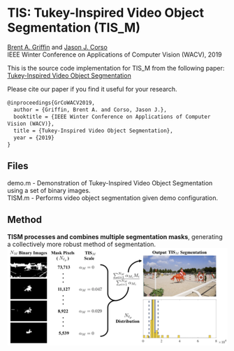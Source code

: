# TIS: Tukey-Inspired Video Object Segmentation (TIS_M)
[Brent A. Griffin](https://www.griffb.com) and [Jason J. Corso](http://web.eecs.umich.edu/~jjcorso/)<br />
IEEE Winter Conference on Applications of Computer Vision (WACV), 2019 <br />

This is the source code implementation for TIS_M from the following paper:
[Tukey-Inspired Video Object Segmentation](https://www.google.com "ArXiV Paper")<br />


Please cite our paper if you find it useful for your research.
```
@inproceedings{GrCoWACV2019,
  author = {Griffin, Brent A. and Corso, Jason J.},
  booktitle = {IEEE Winter Conference on Applications of Computer Vision (WACV)},
  title = {Tukey-Inspired Video Object Segmentation},
  year = {2019}
}
```

## Files

demo.m - Demonstration of Tukey-Inspired Video Object Segmentation using a set of binary images.<br />
TISM.m - Performs video object segmentation given demo configuration.

## Method

__TISM processes and combines multiple segmentation masks__, generating a collectively more robust method of segmentation.
![alt text](https://github.com/griffbr/TIS/blob/master/figures/TISM.png "TISM processing of multiple segmentation masks")